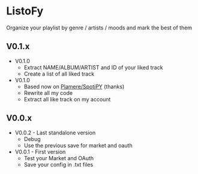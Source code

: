 # ListoFy
Organize your playlist by genre / artists / moods and mark the best of them

## V0.1.x
- V0.1.0
    - Extract NAME/ALBUM/ARTIST and ID of your liked track
    - Create a list of all liked track
- V0.1.0
    - Based now on [Plamere/SpotiPY](https://github.com/plamere/spotipy) (thanks)
    - Rewrite all my code
    - Extract all like track on my account
## V0.0.x
- V0.0.2 - Last standalone version
    - Debug
    - Use the previous save for market and oauth
- V0.0.1 - First version
    - Test your Market and OAuth 
    - Save your config in .txt files